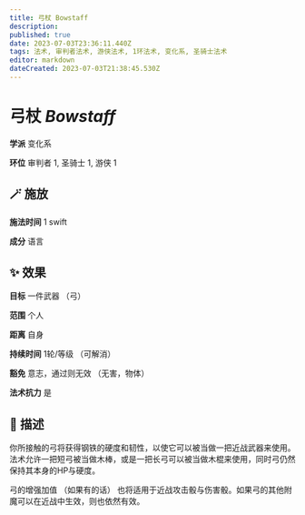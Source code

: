 ```yaml
---
title: 弓杖 Bowstaff
description: 
published: true
date: 2023-07-03T23:36:11.440Z
tags: 法术, 审判者法术, 游侠法术, 1环法术, 变化系, 圣骑士法术
editor: markdown
dateCreated: 2023-07-03T21:38:45.530Z
---
```


# **弓杖** *Bowstaff*

**学派** 变化系 

**环位** 审判者 1, 圣骑士 1, 游侠 1

## 🪄 施放

**施法时间** 1 swift

**成分** 语言

## ✨ 效果 

**目标** 一件武器 （弓） 

**范围** 个人

**距离** 自身  

**持续时间** 1轮/等级 （可解消） 

**豁免** 意志，通过则无效 （无害，物体）

**法术抗力** 是

## 📖 描述

你所接触的弓将获得钢铁的硬度和韧性，以使它可以被当做一把近战武器来使用。法术允许一把短弓被当做木棒，或是一把长弓可以被当做木棍来使用，同时弓仍然保持其本身的HP与硬度。

弓的增强加值 （如果有的话） 也将适用于近战攻击骰与伤害骰。如果弓的其他附魔可以在近战中生效，则也依然有效。
    